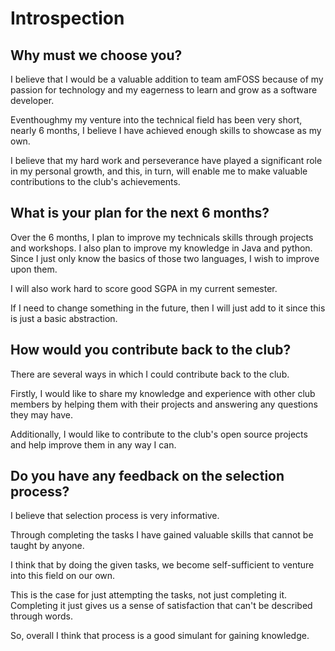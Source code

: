 # Introspection


## Why must we choose you?
I believe that I would be a valuable addition to team amFOSS because of my passion for technology and my eagerness to learn and grow as a software developer.


Eventhoughmy my venture into the technical field has been very short, nearly 6 months, I believe I have achieved enough skills to showcase as my own. 


I believe that my hard work and perseverance have played a significant role in my personal growth, and this, in turn, will enable me to make valuable contributions to the club's achievements.

## What is your plan for the next 6 months?
Over the 6 months, I plan to improve my technicals skills through projects and workshops. I also plan to improve my knowledge in Java and python. Since I just only know the basics of those two languages, I wish to improve upon them. 


I will also work hard to score good SGPA in my current semester.


If I need to change something in the future, then I will just add to it since this is just a basic abstraction.

## How would you contribute back to the club? 
There are several ways in which I could contribute back to the club. 


Firstly, I would like to share my knowledge and experience with other club members by helping them with their projects and answering any questions they may have.

Additionally, I would like to contribute to the club's open source projects and help improve them in any way I can.

## Do you have any feedback on the selection process?
I believe that selection process is very informative. 

Through completing the tasks I have gained valuable skills that cannot be taught by anyone. 

I think that by doing the given tasks, we become self-sufficient to venture into this field on our own.

This is the case for just attempting the tasks, not just completing it. Completing it just gives us a sense of satisfaction that can't be described through words.

So, overall I think that process is a good simulant for gaining knowledge.